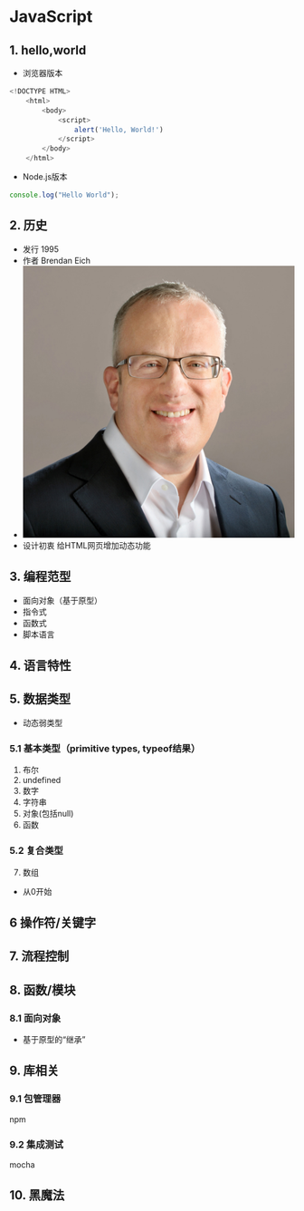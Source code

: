 # JavaScript

## 1. hello,world
* 浏览器版本

```javascript
<!DOCTYPE HTML>
	<html>
		<body>
			<script>
				alert('Hello, World!')
			</script>
		</body>
	</html>
```

* Node.js版本

```javascript
console.log("Hello World");
```
## 2. 历史
* 发行 1995
* 作者 Brendan Eich
* ![](https://github.com/mingchaoyan/MyUsedLanguages/blob/master/JavaScript/Brendan_Eich-JavaScript-1995.jpg)
* 设计初衷 给HTML网页增加动态功能

## 3. 编程范型

* 面向对象（基于原型）
* 指令式
* 函数式
* 脚本语言

## 4. 语言特性

## 5. 数据类型
* 动态弱类型

### 5.1 基本类型（primitive types, typeof结果）

1. 布尔
2. undefined
3. 数字
4. 字符串
5. 对象(包括null)
6. 函数

### 5.2 复合类型
7. 数组
* 从0开始

## 6 操作符/关键字

## 7. 流程控制

## 8. 函数/模块

### 8.1 面向对象
* 基于原型的“继承”

## 9. 库相关

### 9.1 包管理器 
npm

### 9.2 集成测试
mocha

## 10. 黑魔法
